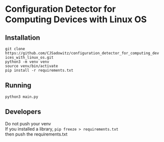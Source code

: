 # Configuration Detector for Computing Devices with Linux OS
## Installation
`git clone https://github.com/CJSadowitz/configuration_detector_for_computing_devices_with_linux_os.git`  
`python3 -m venv venv`  
`source venv/bin/activate`  
`pip install -r requirements.txt`  
## Running
`python3 main.py`  
## Developers
Do not push your venv  
If you installed a library, `pip freeze > requirements.txt`  
then push the requirements.txt  
